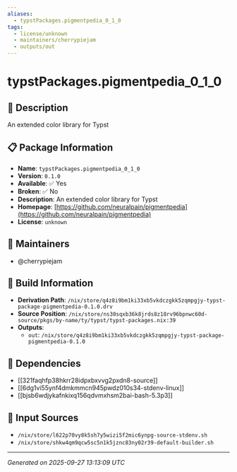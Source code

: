 ```yaml
---
aliases:
  - typstPackages.pigmentpedia_0_1_0
tags:
  - license/unknown
  - maintainers/cherrypiejam
  - outputs/out
---
```


# typstPackages.pigmentpedia_0_1_0

## 📝 Description

An extended color library for Typst

## 📋 Package Information

- **Name**: `typstPackages.pigmentpedia_0_1_0`
- **Version**: `0.1.0`
- **Available**: ✅ Yes
- **Broken**: ✅ No
- **Description**: An extended color library for Typst
- **Homepage**: [https://github.com/neuralpain/pigmentpedia](https://github.com/neuralpain/pigmentpedia)
- **License**: `unknown`
## 👥 Maintainers

- @cherrypiejam


## 🔧 Build Information

- **Derivation Path**: `/nix/store/q4z8i9bm1ki33xb5vkdczgkk5zqmpgjy-typst-package-pigmentpedia-0.1.0.drv`
- **Source Position**: `/nix/store/ns30sqxb36k8jrds8z18rv96bpnwc60d-source/pkgs/by-name/ty/typst/typst-packages.nix:39`
- **Outputs**:
  - `out`:  `/nix/store/q4z8i9bm1ki33xb5vkdczgkk5zqmpgjy-typst-package-pigmentpedia-0.1.0`

## 🔗 Dependencies

- [[321faqhfp38hkrr28idpxbxvvg2pxdn8-source]]
- [[6dg1vi55ynf4dmkmmcn945pwdz010s34-stdenv-linux]]
- [[bjsb6wdjykafnkixq156qdvmxhsm2bai-bash-5.3p3]]

## 📁 Input Sources

- `/nix/store/l622p70vy8k5sh7y5wizi5f2mic6ynpg-source-stdenv.sh`
- `/nix/store/shkw4qm9qcw5sc5n1k5jznc83ny02r39-default-builder.sh`

---
*Generated on 2025-09-27 13:13:09 UTC*
